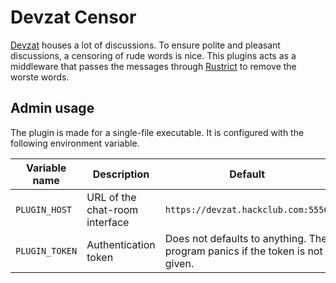 # Devzat Censor

[Devzat](https://github.com/quackduck/devzat) houses a lot of discussions. To ensure polite and pleasant discussions, a censoring of rude words is nice. This plugins acts as a middleware that passes the messages through [Rustrict](https://github.com/finnbear/rustrict) to remove the worste words.

## Admin usage

The plugin is made for a single-file executable. It is configured with the following environment variable.

|Variable name |Description                    |Default                                                                     |
|--------------|-------------------------------|----------------------------------------------------------------------------|
|`PLUGIN_HOST` |URL of the chat-room interface |`https://devzat.hackclub.com:5556`                                          |
|`PLUGIN_TOKEN`|Authentication token           |Does not defaults to anything. The program panics if the token is not given.|

